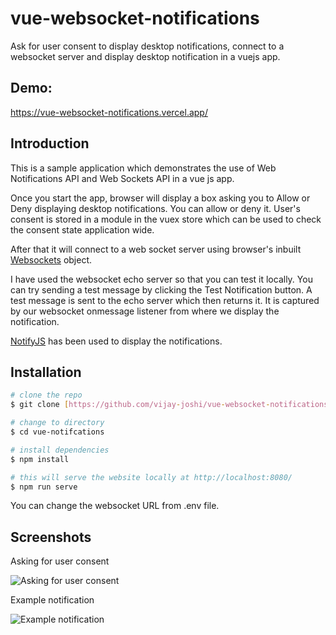 # vue-websocket-notifications

Ask for user consent to display desktop notifications, connect to a websocket server and display desktop notification in a vuejs app.

## Demo:

https://vue-websocket-notifications.vercel.app/


## Introduction

This is a sample application which demonstrates the use of Web Notifications API and Web Sockets API in a vue js app.


Once you start the app, browser will display a box asking you to Allow or Deny displaying desktop notifications. You can allow or deny it. User's consent is stored in a module in the vuex store which can be used to check the consent state application wide.

After that it will connect to a web socket server using browser's inbuilt [Websockets](https://developer.mozilla.org/en-US/docs/Web/API/WebSocket) object.

I have used the websocket echo server so that you can test it locally. You can try sending a test  message by clicking the Test Notification button. A test message is sent to the echo server which then returns it. It is captured by our websocket onmessage listener from where we display the notification. 

[NotifyJS](https://www.npmjs.com/package/notifyjs) has been used to display the notifications.

## Installation

```sh
# clone the repo
$ git clone [https://github.com/vijay-joshi/vue-websocket-notifications]

# change to directory
$ cd vue-notifcations

# install dependencies
$ npm install

# this will serve the website locally at http://localhost:8080/
$ npm run serve

```

You can change the websocket URL from .env file.


## Screenshots

Asking for user consent

![Asking for user consent](https://github.com/vijay-joshi/vue-websocket-notifications/blob/master/src/assets/notif1.png?raw=true)

Example notification

![Example notification](https://github.com/vijay-joshi/vue-websocket-notifications/blob/master/src/assets/notif2.png?raw=true)
